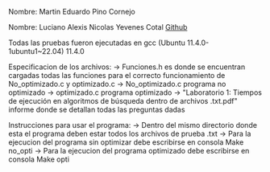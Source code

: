 Nombre: Martin Eduardo Pino Cornejo

Nombre: Luciano Alexis Nicolas Yevenes Cotal [Github](https://github.com/lucio0809)

Todas las pruebas fueron ejecutadas en gcc (Ubuntu 11.4.0-1ubuntu1~22.04) 11.4.0

Especificacion de los archivos:
    -> Funciones.h es donde se encuentran cargadas todas las funciones para el correcto funcionamiento de No_optimizado.c y optimizado.c
    -> No_optimizado.c programa no optimizado
    -> optimizado.c programa optimizado
    -> "Laboratorio 1: Tiempos de ejecución en algoritmos de búsqueda dentro de archivos .txt.pdf" informe donde se detallan todas las preguntas dadas

Instrucciones para usar el programa:
    -> Dentro del mismo directorio donde esta el programa deben estar todos los archivos de prueba .txt
    -> Para la ejecucion del programa sin optimizar debe escribirse en consola Make no_opti
    -> Para la ejecucion del programa optimizado debe escribirse en consola Make opti
